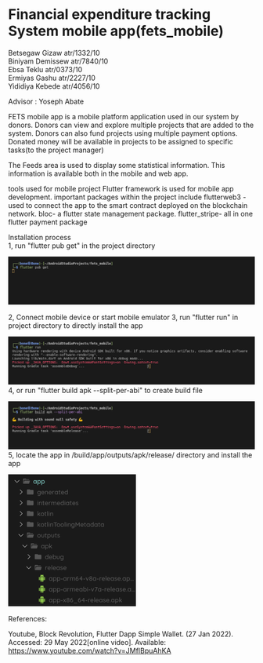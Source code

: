 # Financial expenditure tracking System mobile app(fets_mobile)


Betsegaw Gizaw		  atr/1332/10       
Biniyam Demissew	atr/7840/10     
Ebsa Teklu			        atr/0373/10     
Ermiyas Gashu		    atr/2227/10     
Yididiya Kebede		    atr/4056/10     

Advisor : Yoseph Abate

FETS mobile app is a mobile platform application used in our system by donors. Donors can view and explore multiple projects that are added to the system. Donors can also fund projects using multiple payment options. Donated money will be available in projects to be assigned to specific tasks(to the project manager)

The Feeds area is used to display some statistical information. This information is available both in the mobile and web app. 

tools used for mobile project
Flutter framework is used for mobile app development.
important packages within the project include 
flutterweb3 - used to connect the app to the smart contract deployed on the blockchain network.
bloc- a flutter state management package.
flutter_stripe- all in one flutter payment package 

Installation process        
1, run "flutter pub get" in the project directory

![Get packages](https://github.com/biniyam112/fets-front_end/blob/mobile/screenshot/Screenshot%20from%202022-06-21%2015-42-01.png?raw=true)

2, Connect mobile device or start mobile emulator
3, run "flutter run" in project directory to directly install the app

![run flutter app](https://github.com/biniyam112/fets-front_end/blob/mobile/screenshot/Screenshot%20from%202022-06-21%2015-42-27.png?raw=true)
4, or run "flutter build apk --split-per-abi" to create build file

![build mobile app](https://github.com/biniyam112/fets-front_end/blob/mobile/screenshot/Screenshot%20from%202022-06-21%2015-41-37.png?raw=true)
5, locate the app in /build/app/outputs/apk/release/ directory and install the app

![app direcotory](https://github.com/biniyam112/fets-front_end/blob/mobile/screenshot/Screenshot%20from%202022-06-21%2016-25-15.png?raw=true)

References:

Youtube, Block Revolution, Flutter Dapp Simple Wallet. (27 Jan 2022).
Accessed: 29 May 2022[online video].
Available: https://www.youtube.com/watch?v=JMfIBpuAhKA





